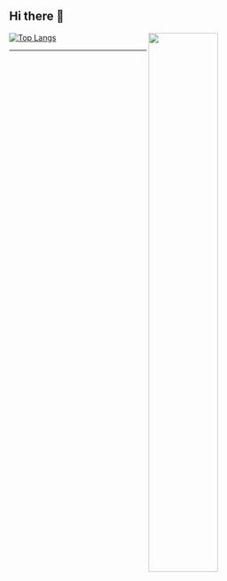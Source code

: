 ## Hi there 👋

[<img align="right" width="50%" src="https://github-readme-stats.vercel.app/api?username=N1san&show_icons=true&theme=vue">](https://github.com/N1san)
[]()
[![Top Langs](https://github-readme-stats.vercel.app/api/top-langs/?username=N1san&layout=compact)](https://github.com/N1san)

---
